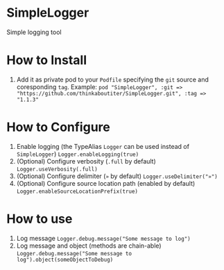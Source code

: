 # SimpleLogger
Simple logging tool

# How to Install
1. Add it as private pod to your `Podfile` specifying the `git` source and coresponding `tag`.
Example:
`pod "SimpleLogger", :git => "https://github.com/thinkaboutiter/SimpleLogger.git", :tag => "1.1.3"`

# How to Configure
1. Enable logging (the TypeAlias `Logger` can be used instead of `SimpleLogger`)
    `Logger.enableLogging(true)`
2. (Optional) Configure verbosity (`.full` by default)
    `Logger.useVerbosity(.full)`
3. (Optional) Configure delimiter (`»` by default)
    `Logger.useDelimiter("»")`
4. (Optional) Configure source location path (enabled by default)
    `Logger.enableSourceLocationPrefix(true)`

# How to use
1. Log message
    `Logger.debug.message("Some message to log")`
2. Log message and object (methods are chain-able)
    `Logger.debug.message("Some message to log").object(someObjectToDebug)`
